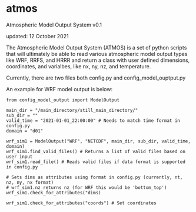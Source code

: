 # atmos
Atmospheric Model Output System v0.1

updated: 12 October 2021

The Atmospheric Model Output System (ATMOS) is a set of python scripts that will ultimately be able to read
various atmospheric model output types like WRF, RRFS, and HRRR and return a class with user defined dimensions, 
coordinates, and varialbes, like nx, ny, nz, and temperature.

Currently, there are two files both config.py and config_model_ouptput.py

An example for WRF model output is below:

```
from config_model_output import ModelOutput

main_dir = "/main_directory/still_main_directory/"
sub_dir = ""
valid_time = "2021-01-01_22:00:00" # Needs to match time format in config.py
domain = "d01"

wrf_sim1 = ModelOutput("WRF", "NETCDF", main_dir, sub_dir, valid_time, domain)
wrf_sim1.find_valid_files() # Returns a list of valid files based on user input
wrf_sim1.read_file() # Reads valid files if data format is supported in config.py

# Sets dims as attributes using format in config.py (currently, nt, nz, ny, nx format)
# wrf_sim1.nz returns nz (for WRF this would be 'bottom_top')
wrf_sim1.check_for_attributes("dims) 

wrf_sim1.check_for_attributes("coords") # Set coordinates 
```
